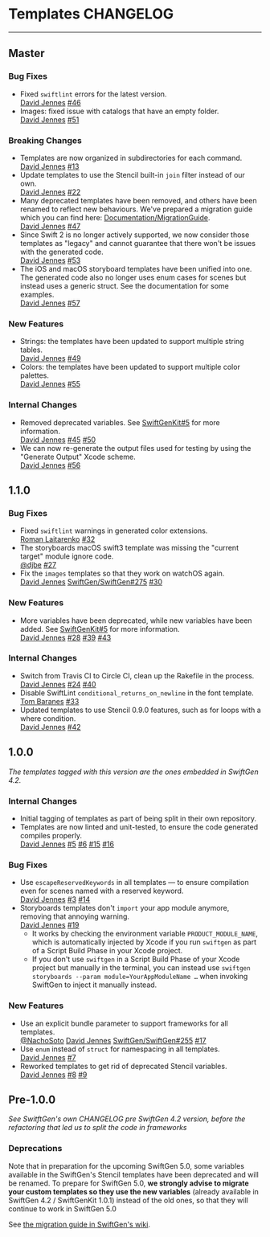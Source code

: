 # Templates CHANGELOG

---

## Master

### Bug Fixes

* Fixed `swiftlint` errors for the latest version.  
  [David Jennes](https://github.com/djbe) 
  [#46](https://github.com/SwiftGen/templates/pull/46)
* Images: fixed issue with catalogs that have an empty folder.  
  [David Jennes](https://github.com/djbe) 
  [#51](https://github.com/SwiftGen/templates/pull/51)

### Breaking Changes

* Templates are now organized in subdirectories for each command.  
  [David Jennes](https://github.com/djbe)
  [#13](https://github.com/SwiftGen/templates/issues/13)
* Update templates to use the Stencil built-in `join` filter instead of our own.  
  [David Jennes](https://github.com/djbe)
  [#22](https://github.com/SwiftGen/templates/issues/22)
* Many deprecated templates have been removed, and others have been renamed to reflect new behaviours. We've prepared a migration guide which you can find here: [Documentation/MigrationGuide](https://github.com/SwiftGen/templates/blob/master/Documentation/MigrationGuide.md).  
  [David Jennes](https://github.com/djbe)
  [#47](https://github.com/SwiftGen/templates/issues/47)
* Since Swift 2 is no longer actively supported, we now consider those templates as "legacy" and cannot guarantee that there won't be issues with the generated code.  
  [David Jennes](https://github.com/djbe)
  [#53](https://github.com/SwiftGen/templates/issues/53)
* The iOS and macOS storyboard templates have been unified into one. The generated code also no longer uses enum cases for scenes but instead uses a generic struct. See the documentation for some examples.  
  [David Jennes](https://github.com/djbe)
  [#57](https://github.com/SwiftGen/templates/issues/57)

### New Features

* Strings: the templates have been updated to support multiple string tables.  
  [David Jennes](https://github.com/djbe)
  [#49](https://github.com/SwiftGen/templates/issues/49)
* Colors: the templates have been updated to support multiple color palettes.  
  [David Jennes](https://github.com/djbe)
  [#55](https://github.com/SwiftGen/templates/issues/55)

### Internal Changes

* Removed deprecated variables. See [SwiftGenKit#5](https://github.com/SwiftGen/SwiftGenKit/issues/5) for more information.   
  [David Jennes](https://github.com/djbe)
  [#45](https://github.com/SwiftGen/templates/issues/45)
  [#50](https://github.com/SwiftGen/templates/issues/50)
* We can now re-generate the output files used for testing by using the "Generate Output" Xcode scheme.  
  [David Jennes](https://github.com/djbe)
  [#56](https://github.com/SwiftGen/SwiftGenKit/issues/56)

## 1.1.0

### Bug Fixes

* Fixed `swiftlint` warnings in generated color extensions.  
  [Roman Laitarenko](https://github.com/evil159) 
  [#32](https://github.com/SwiftGen/templates/pull/32)
* The storyboards macOS swift3 template was missing the "current target" module ignore code.  
  [@djbe](https://github.com/djbe)
  [#27](https://github.com/SwiftGen/templates/issues/27)
* Fix the `images` templates so that they work on watchOS again.  
  [David Jennes](https://github.com/djbe)
  [SwiftGen/SwiftGen#275](https://github.com/SwiftGen/SwiftGen/issues/275)
  [#30](https://github.com/SwiftGen/SwiftGenKit/issues/30)

### New Features

* More variables have been deprecated, while new variables have been added. See [SwiftGenKit#5](https://github.com/SwiftGen/SwiftGenKit/issues/5) for more information.   
  [David Jennes](https://github.com/djbe)
  [#28](https://github.com/SwiftGen/templates/issues/28)
  [#39](https://github.com/SwiftGen/templates/issues/39)
  [#43](https://github.com/SwiftGen/templates/issues/43)

### Internal Changes

* Switch from Travis CI to Circle CI, clean up the Rakefile in the process.  
  [David Jennes](https://github.com/djbe)
  [#24](https://github.com/SwiftGen/SwiftGenKit/issues/24)
  [#40](https://github.com/SwiftGen/SwiftGenKit/issues/40)
* Disable SwiftLint `conditional_returns_on_newline` in the font template.  
  [Tom Baranes](https://github.com/tbaranes)
  [#33](https://github.com/SwiftGen/templates/pull/33)
* Updated templates to use Stencil 0.9.0 features, such as for loops with a where condition.  
  [David Jennes](https://github.com/djbe) 
  [#42](https://github.com/SwiftGen/templates/issues/42)

## 1.0.0

_The templates tagged with this version are the ones embedded in SwiftGen 4.2._

### Internal Changes

* Initial tagging of templates as part of being split in their own repository.  
* Templates are now linted and unit-tested, to ensure the code generated compiles properly.  
  [David Jennes](https://github.com/djbe)
  [#5](https://github.com/SwiftGen/templates/issues/5)
  [#6](https://github.com/SwiftGen/templates/issues/6)
  [#15](https://github.com/SwiftGen/templates/pull/15)
  [#16](https://github.com/SwiftGen/templates/pull/16)

### Bug Fixes

* Use `escapeReservedKeywords` in all templates — to ensure compilation even for scenes named with a reserved keyword.  
  [David Jennes](https://github.com/djbe)
  [#3](https://github.com/SwiftGen/templates/issues/3)
  [#14](https://github.com/SwiftGen/templates/pull/14)
* Storyboards templates don't `import` your app module anymore, removing that annoying warning.  
  [David Jennes](https://github.com/djbe)
  [#19](https://github.com/SwiftGen/templates/pull/19)
  * It works by checking the environment variable `PRODUCT_MODULE_NAME`, which is automatically injected by Xcode if you run `swiftgen` as part of a Script Build Phase in your Xcode project.
  * If you don't use `swiftgen` in a Script Build Phase of your Xcode project but manually in the terminal, you can instead use  `swiftgen storyboards --param module=YourAppModuleName …` when invoking SwiftGen to inject it manually instead.

### New Features

* Use an explicit bundle parameter to support frameworks for all templates.  
  [@NachoSoto](https://github.com/NachoSoto)
  [David Jennes](https://github.com/djbe)
  [SwiftGen/SwiftGen#255](https://github.com/SwiftGen/SwiftGen/pull/255)
  [#17](https://github.com/SwiftGen/templates/pull/17)
* Use `enum` instead of `struct` for namespacing in all templates.  
  [David Jennes](https://github.com/djbe)
  [#7](https://github.com/SwiftGen/templates/issues/7)
* Reworked templates to get rid of deprecated Stencil variables.  
  [David Jennes](https://github.com/djbe)
  [#8](https://github.com/SwiftGen/templates/issues/8)
  [#9](https://github.com/SwiftGen/templates/issues/9)


## Pre-1.0.0

_See SwitftGen's own CHANGELOG pre SwiftGen 4.2 version, before the refactoring that led us to split the code in frameworks_

### Deprecations

Note that in preparation for the upcoming SwiftGen 5.0, some variables available in the SwiftGen's Stencil templates have been deprecated and will be renamed. To prepare for SwiftGen 5.0, **we strongly advise to migrate your custom templates so they use the new variables** (already available in SwiftGen 4.2 / SwiftGenKit 1.0.1) instead of the old ones, so that they will continue to work in SwiftGen 5.0

See [the migration guide in SwiftGen's wiki](https://github.com/SwiftGen/SwiftGen/wiki/Migration-Guides).

